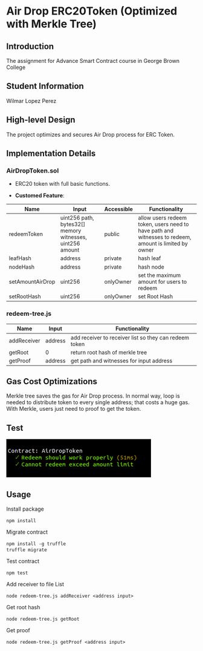 # Air Drop ERC20Token (Optimized with Merkle Tree)

## Introduction

The assignment for Advance Smart Contract course in George Brown College

## Student Information

Wilmar Lopez Perez

## High-level Design

The project optimizes and secures Air Drop process for ERC Token.

## Implementation Details

### AirDropToken.sol

- ERC20 token with full basic functions.

* **Customed Feature**:

| Name             | Input                                                    | Accessible | Functionality                                                                                         |
| ---------------- | -------------------------------------------------------- | ---------- | ----------------------------------------------------------------------------------------------------- |
| redeemToken      | uint256 path, bytes32[] memory witnesses, uint256 amount | public     | allow users redeem token, users need to have path and witnesses to redeem, amount is limited by owner |
| leafHash         | address                                                  | private    | hash leaf                                                                                             |
| nodeHash         | address                                                  | private    | hash node                                                                                             |
| setAmountAirDrop | uint256                                                  | onlyOwner  | set the maximum amount for users to redeem                                                            |
| setRootHash      | uint256                                                  | onlyOwner  | set Root Hash                                                                                         |

### redeem-tree.js

| Name        | Input   | Functionality                                          |
| ----------- | ------- | ------------------------------------------------------ |
| addReceiver | address | add receiver to receiver list so they can redeem token |
| getRoot     | 0       | return root hash of merkle tree                        |
| getProof    | address | get path and witnesses for input address               |

## Gas Cost Optimizations

Merkle tree saves the gas for Air Drop process. In normal way, loop is needed to distribute token to every single address; that costs a huge gas. With Merkle, users just need to proof to get the token.

## Test

![](/documentation/testcase.png "Testcase for AirDropToken")

## Usage

Install package

```
npm install
```

Migrate contract

```
npm install -g truffle
truffle migrate
```

Test contract

```
npm test
```

Add receiver to file List

```
node redeem-tree.js addReceiver <address input>
```

Get root hash

```
node redeem-tree.js getRoot
```

Get proof

```
node redeem-tree.js getProof <address input>
```
